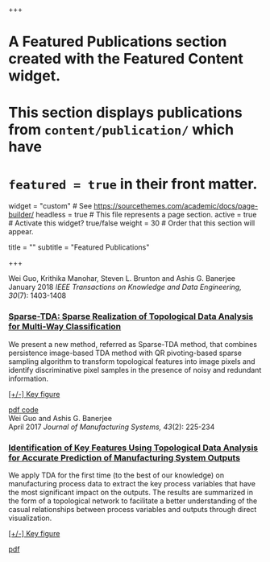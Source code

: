 +++
# A Featured Publications section created with the Featured Content widget.
# This section displays publications from `content/publication/` which have
# `featured = true` in their front matter.

widget = "custom"  # See https://sourcethemes.com/academic/docs/page-builder/
headless = true  # This file represents a page section.
active = true  # Activate this widget? true/false
weight = 30  # Order that this section will appear.

title = ""
subtitle = "Featured Publications"

+++

<script type="text/javascript">
<!--
    function toggle_visibility(id) {
       var e = document.getElementById(id);
       if(e.style.display == 'none')
          e.style.display = 'block';
       else
          e.style.display = 'none';
     return false;
    }
//-->
</script>

<div class="card-simple">
  <div class="article-metadata">
    <div>
      <span>Wei Guo, Krithika Manohar, Steven L. Brunton and Ashis G.
        Banerjee</span>
    </div>
    <span class="article-date"><time>January 2018</time></span>
    <span class="middot-divider"></span>
    <span class="pub-publication"><em>IEEE Transactions on Knowledge and Data Engineering, 30</em>(7):
      1403-1408</span>
  </div>

  <h3 class="article-title mb-1 mt-3">
    <a href="/publication/sparse-tda/">Sparse-TDA: Sparse Realization of Topological Data Analysis for Multi-Way
      Classification</a>
  </h3>

  <div class="article-style">
    We present a new method, referred as Sparse-TDA method, that combines
    persistence image-based TDA method with QR pivoting-based sparse sampling
    algorithm to transform topological features into image pixels and identify
    discriminative pixel samples in the presence of noisy and redundant
    information.
    <a href="javascript:void(0)" onclick="return toggle_visibility('sparse-tda');" class="expand">
      <p>[+/-] Key figure</p>
    </a>
  </div>
  <div id="sparse-tda" style="display: none;">
    <img src="/publication/sparse-tda/Sparse_TDA_pipeline.png" style="width:100%" class="center" />
  </div>

  <div class="btn-links">
    <a class="btn btn-outline-primary my-1 mr-1 btn-sm" href="https://ieeexplore.ieee.org/document/8249544"
      target="_blank" rel="noopener">
      <i class="fas fa-file-pdf mr-1"></i>
      pdf
    </a>
    <a class="btn btn-outline-primary my-1 mr-1 btn-sm" href="https://github.com/w-guo/Sparse-TDA" target="_blank"
      rel="noopener">
      <i class="fab fa-github mr-1"></i>
      code
    </a>
  </div>
</div>




<div class="card-simple">

  <div class="article-metadata">
    <div>
      <span>Wei Guo and Ashis G. Banerjee</span>
    </div>
    <span class="article-date"><time>April 2017</time></span>
    <span class="middot-divider"></span>
    <span class="pub-publication"><em>Journal of Manufacturing Systems, 43</em>(2): 225-234
    </span>
  </div>

  <h3 class="article-title mb-1 mt-3">
    <a href="/publication/manufacture-tda/">Identification of Key Features Using Topological Data Analysis for
      Accurate Prediction of Manufacturing System Outputs</a>
  </h3>

  <div class="article-style">
    We apply TDA for the first time (to the best of our knowledge) on
    manufacturing process data to extract the key process variables that have
    the most significant impact on the outputs. The results are summarized in
    the form of a topological network to facilitate a better understanding of
    the casual relationships between process variables and outputs through
    direct visualization.
    <a href="javascript:void(0)" onclick="return toggle_visibility('tn-yield');" class="expand">
      <p>[+/-] Key figure</p>
    </a>
  </div>
  <div id="tn-yield" style="display: none;">
    <img src="/publication/manufacture-tda/TN_yield.png" style="width:50%" class="center" />
  </div>

  <div class="btn-links">
    <a class="btn btn-outline-primary my-1 mr-1 btn-sm"
      href="https://www.sciencedirect.com/science/article/abs/pii/S0278612517300286" target="_blank" rel="noopener">
      <i class="fas fa-file-pdf mr-1"></i>
      pdf
    </a>
  </div>
</div>